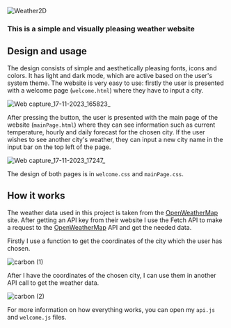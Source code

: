 ![Weather2D](https://github.com/stanislav16/Weather/assets/127948971/b6ec7092-5391-4170-a005-5b616013a882)

### This is a simple and visually pleasing weather website

## Design and usage

The design consists of simple and aesthetically pleasing fonts, icons and colors. It has light and dark mode, which are active based on the user's system theme. The website is very easy to use: 
firstly the user is presented with a welcome page (`welcome.html`) where they have to input a city.

![Web capture_17-11-2023_165823_](https://github.com/stanislav16/Weather/assets/127948971/d046d940-1e53-40e1-8c28-81f2b49f334a)

After pressing the button, the user is presented with the main page of the website (`mainPage.html`) where they can see information such as current temperature, hourly and daily forecast for the chosen city.
If the user wishes to see another city's weather, they can input a new city name in the input bar on the top left of the page.

![Web capture_17-11-2023_17247_](https://github.com/stanislav16/Weather/assets/127948971/4007e820-1d31-488e-86ba-80423003587f)

The design of both pages is in `welcome.css` and `mainPage.css`.

## How it works

The weather data used in this project is taken from the [OpenWeatherMap](https://openweathermap.org/api) site. After getting an API key from their website
I use the Fetch API to make a request to the [OpenWeatherMap](https://openweathermap.org/api) API and get the needed data.

Firstly I use a function to get the coordinates of the city which the user has chosen.

![carbon (1)](https://github.com/stanislav16/Weather/assets/127948971/d97d2e65-c2ac-46e5-a7a3-57e6b06ae9b0)

After I have the coordinates of the chosen city, I can use them in another API call to get the weather data.

![carbon (2)](https://github.com/stanislav16/Weather/assets/127948971/5dd3fdd1-571f-497e-bb27-a807eb8fc9c5)

For more information on how everything works, you can open my `api.js` and `welcome.js` files. 
